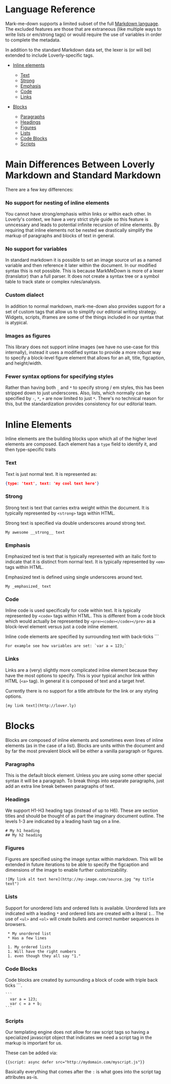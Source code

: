 # Language Reference

Mark-me-down supports a limited subset of the full 
[Markdown language](http://daringfireball.net/projects/markdown/syntax).
The excluded features are those that are extraneous (like multiple ways to write
lists or em/strong tags) or would require the use of variables in order to
complete the metadata.

In addition to the standard Markdown data set, the lexer is (or will be) extended
to include Loverly-specific tags.
 
* [Inline elements](#inline-elements)
  * [Text](#text)
  * [Strong](#strong)
  * [Emphasis](#emphasis)
  * [Code](#code)
  * [Links](#links)

* [Blocks](#blocks)
  * [Paragraphs](#paragraphs)
  * [Headings](#headings)
  * [Figures](#figures)
  * [Lists](#lists)
  * [Code Blocks](#code-blocks)
  * [Scripts](#scripts)


# Main Differences Between Loverly Markdown and Standard Markdown

There are a few key differences:


### No support for nesting of inline elements

You cannot have strong/emphasis within links or within each other.  In Loverly's
context, we have a very strict style guide so this feature is unncessary and leads
to potential infinite recursion of inline elements.  By requiring that inline
elements not be nested we drastically simplify the markup of paragraphs and blocks
of text in general.


### No support for variables

In standard markdown it is possible to set an image source url as a named variable
and then reference it later within the document.  In our modified syntax this is
not possible.  This is because MarkMeDown is more of a lexer (translator) than a 
full parser.  It does not create a syntax tree or a symbol table to track state
or complex rules/analysis.


### Custom dialect

In addition to normal markdown, mark-me-down also provides support for a set
of custom tags that allow us to simplify our editorial writing strategy.  Widgets,
scripts, iframes are some of the things included in our syntax that is atypical.


### Images as figures

This library does not support inline images (we have no use-case for this 
internally), instead it uses a modified syntax to provide a more robust way to
specify a block-level figure element that allows for an alt, title, figcaption,
and height/width.


### Fewer syntax options for specifying styles

Rather than having both `_` and `*` to specify strong / em styles, this has been
stripped down to just underscores.  Also, lists, which normally can be specified
by `-`, `*`, `+` are now limited to just `*`.  There's no technical reason for
this, but the standardization provides consistency for our editorial team.


# Inline Elements

Inline elements are the building blocks upon which all of the higher level
elements are composed.  Each element has a `type` field to identify it, and then
type-specific traits 

### Text

Text is just normal text.  It is represented as:

```json
{type: 'text', text: 'my cool text here'}
```

### Strong

Strong text is text that carries extra weight within the document.  It is typically
represented by `<strong>` tags within HTML.

Strong text is specified via double underscores around strong text.

    My awesome __strong__ text


### Emphasis

Emphasized text is text that is typically represented with an italic font to
indicate that it is distinct from normal text.  It is typically represented by 
`<em>` tags within HTML.

Emphasized text is defined using single underscores around text.

    My _emphasized_ text



### Code

Inline code is used specifically for code within text.  It is typically 
represented by `<code>` tags within HTML.  This is different from a code block
which would actually be represented by `<pre><code></code></pre>` as a block-level
element versus just a code inline element.

Inline code elements are specified by surrounding text with back-ticks `\``

    For example see how variables are set: `var a = 123;`


### Links

Links are a (very) slightly more complicated inline element because they have
the most options to specify.  This is your typical anchor link within HTML (`<a>`
tag).  In general it is composed of text and a target href.

Currently there is no support for a title attribute for the link or any styling
options.

    [my link text](http://lover.ly)


# Blocks

Blocks are composed of inline elements and sometimes even lines of inline elements
(as in the case of a list).  Blocks are units within the document and by far the
most prevalent block will be either a vanilla paragraph or figures.


### Paragraphs

This is the default block element.  Unless you are using some other special syntax
it will be a paragraph.  To break things into separate paragraphs, just add an
extra line break between paragraphs of text.


### Headings

We support H1-H3 heading tags (instead of up to H6).  These are section titles
and should be thought of as part the imaginary document outline.  The levels
1-3 are indicated by a leading hash tag on a line.

    # My h1 heading
    ## My h2 heading


### Figures

Figures are specified using the image syntax within markdown.  This will be
extended in future iterations to be able to specify the figcaption and dimensions
of the image to enable further customizability.

    ![My link alt text here](http://my-image.com/source.jpg "my title text")


### Lists

Support for unordered lists and ordered lists is available.  Unordered lists are
indicated with a leading `*` and ordered lists are created with a literal `1.`.
The use of `<ul>` and `<ol>` will create bullets and correct number sequences
in browsers.


     * My unordered list
     * Has a few lines

     1. My ordered lists
     1. Will have the right numbers
     1. even though they all say "1."


### Code Blocks

Code blocks are created by surrounding a block of code with triple back ticks 
\`\`\`.

    ```
      var a = 123;
      var c = a + b;
    ```


### Scripts

Our templating engine does not allow for raw script tags so having a specialized
javascript object that indicates we need a script tag in the markup is important
for us.

These can be added via:

    {{script: async defer src="http://mydomain.com/myscript.js"}}

Basically everything that comes after the `:` is what goes into the script
tag attributes as-is.
